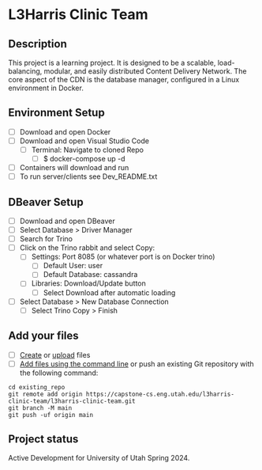 # L3Harris Clinic Team


## Description

This project is a learning project. 
It is designed to be a scalable, load-balancing, modular, and easily distributed Content Delivery Network.
The core aspect of the CDN is the database manager, configured in a Linux environment in Docker.

## Environment Setup

- [ ] Download and open Docker
- [ ] Download and open Visual Studio Code
	- [ ] Terminal: Navigate to cloned Repo
		- [ ] $ docker-compose up -d
- [ ] Containers will download and run
- [ ] To run server/clients see Dev_README.txt

## DBeaver Setup

- [ ] Download and open DBeaver
- [ ] Select Database > Driver Manager
- [ ] Search for Trino
- [ ] Click on the Trino rabbit and select Copy:
	- [ ] Settings: Port 8085 (or whatever port is on Docker trino)
		- [ ] Default User: user
		- [ ] Default Database: cassandra
	- [ ] Libraries: Download/Update button
		- [ ] Select Download after automatic loading
- [ ] Select Database > New Database Connection
	- [ ] Select Trino Copy > Finish

## Add your files

- [ ] [Create](https://docs.gitlab.com/ee/user/project/repository/web_editor.html#create-a-file) or [upload](https://docs.gitlab.com/ee/user/project/repository/web_editor.html#upload-a-file) files
- [ ] [Add files using the command line](https://docs.gitlab.com/ee/gitlab-basics/add-file.html#add-a-file-using-the-command-line) or push an existing Git repository with the following command:

```
cd existing_repo
git remote add origin https://capstone-cs.eng.utah.edu/l3harris-clinic-team/l3harris-clinic-team.git
git branch -M main
git push -uf origin main
```

## Project status

Active Development for University of Utah Spring 2024.
